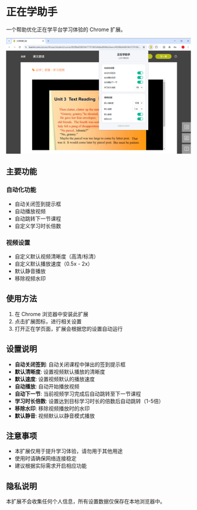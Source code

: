 # 正在学助手

一个帮助优化正在学平台学习体验的 Chrome 扩展。

![正在学助手截图](screenshot.png)

## 主要功能

### 自动化功能
- 自动关闭签到提示框
- 自动播放视频
- 自动跳转下一节课程
- 自定义学习时长倍数

### 视频设置
- 自定义默认视频清晰度（高清/标清）
- 自定义默认播放速度（0.5x - 2x）
- 默认静音播放
- 移除视频水印

## 使用方法

1. 在 Chrome 浏览器中安装此扩展
2. 点击扩展图标，进行相关设置
3. 打开正在学页面，扩展会根据您的设置自动运行

## 设置说明

- **自动关闭签到**: 自动关闭课程中弹出的签到提示框
- **默认清晰度**: 设置视频默认播放的清晰度
- **默认速度**: 设置视频默认的播放速度
- **自动播放**: 自动开始播放视频
- **自动下一节**: 当前视频学习完成后自动跳转至下一节课程
- **学习时长倍数**: 设置达到目标学习时长的倍数后自动跳转（1-5倍）
- **移除水印**: 移除视频播放时的水印
- **默认静音**: 视频默认以静音模式播放

## 注意事项

- 本扩展仅用于提升学习体验，请勿用于其他用途
- 使用时请确保网络连接稳定
- 建议根据实际需求开启相应功能

## 隐私说明

本扩展不会收集任何个人信息，所有设置数据仅保存在本地浏览器中。 